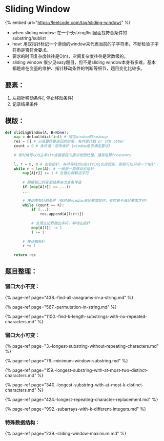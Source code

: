 # Sliding Window

{% embed url="https://leetcode.com/tag/sliding-window/" %}

* when sliding window: 在一个长string/list里面找符合条件的substring/sublist
* how: 用双指针标记一个滑动的window来代表当前的子字符串，不断检验子字符串是否符合要求。
* 要求的时间复杂度往往是O\(n\)，空间复杂度往往是常数级的。
* sliding window 很少见easy题目，但不是sliding window本身有多难，基本都是难在变量的维护、指针移动条件的判断等细节，题目变化比较多。

## 要素：

1. 左指针移动条件\[, 停止移动条件\]
2. 记录结果条件

## 模版：

```python
def slidingWindow(A, B=None):
    map = defaultdict(int) # 描述window的hashmap
    res = [] # 记录最终要返回的结果，有时是计数 or sth other
    count = 0 # 条件值：用来维护 {window是否满足要求}
    
    # 有时候可以对主串str或者题目的要求做预处理，通常是算frequency
    
    l, r = 0, 0 # 左右指针，有时寻找的substring长度固定，那就可以只用一个指针（隐式双指针）
    while r < len(A): # 一般是一直移动右指针
        map[A[r]] += 1 # 处理右侧新进字符
        
        # 根据窗口的变更结果来改变条件值
        if (map[A[r]] == ...):
        ...
         
        # 移动左指针的条件（有时是window满足要求就停，有时是不满足要求才停）
        while (count == K):
            if (...):
                res.append(A[l:r+1])
            
            # 处理左边界跳出字符，移动左指针    
            map[A[l]] -= 1
            l += 1
        
        # 移动右指针
        r += 1
     
    return res
```

## 题目整理：

### 窗口大小不变：

{% page-ref page="438.-find-all-anagrams-in-a-string.md" %}

{% page-ref page="567.-permutation-in-string.md" %}

{% page-ref page="1100.-find-k-length-substrings-with-no-repeated-characters.md" %}

### 窗口大小可变：

{% page-ref page="3.-longest-substring-without-repeating-characters.md" %}

{% page-ref page="76.-minimum-window-substring.md" %}

{% page-ref page="159.-longest-substring-with-at-most-two-distinct-characters.md" %}

{% page-ref page="340.-longest-substring-with-at-most-k-distinct-characters.md" %}

{% page-ref page="424.-longest-repeating-character-replacement.md" %}

{% page-ref page="992.-subarrays-with-k-different-integers.md" %}

### 特殊数据结构：

{% page-ref page="239.-sliding-window-maximum.md" %}



